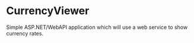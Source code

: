 # CurrencyViewer
Simple ASP.NET/WebAPI application which will use a web service to show currency rates.
